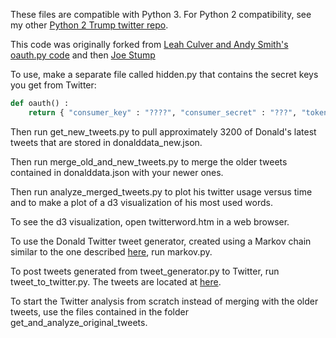 These files are compatible with Python 3.  For Python 2 compatibility, see my other [Python 2 Trump twitter repo](https://github.com/laurenshareshian/analyze_donald_trump_twitter_feed).

This code was originally forked from [Leah Culver and Andy Smith's oauth.py code](http://github.com/leah/python-oauth/)
and then [Joe Stump](https://github.com/joestump/python-oauth2)

To use, make a separate file called hidden.py that contains the secret keys you get from Twitter:
``` python
def oauth() :
    return { "consumer_key" : "????", "consumer_secret" : "???", "token_key" : "???", "token_secret" : "???? }
```
Then run get_new_tweets.py to pull approximately 3200 of Donald's latest tweets that are stored in donalddata_new.json.


Then run merge_old_and_new_tweets.py to merge the older tweets contained in donalddata.json with your newer ones.


Then run analyze_merged_tweets.py to plot his twitter usage versus time and to make a plot of a d3 visualization of his most used words.


To see the d3 visualization, open twitterword.htm in a web browser.


To use the Donald Twitter tweet generator, created using a Markov chain similar to the one described [here](http://stackoverflow.com/questions/5306729/how-do-markov-chain-chatbots-work), run markov.py.


To post tweets generated from tweet_generator.py to Twitter, run tweet_to_twitter.py. The tweets are located at [here](https://twitter.com/reallDonaldLump).


To start the Twitter analysis from scratch instead of merging with the older tweets, use the files contained in the folder get_and_analyze_original_tweets.